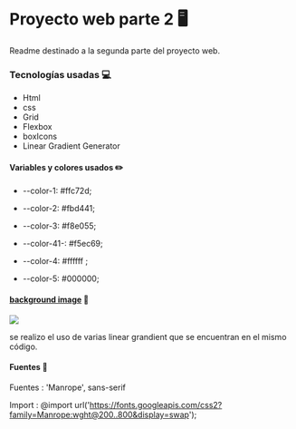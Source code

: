 # Proyecto web parte 2 :desktop_computer:

Readme destinado a la segunda parte del proyecto web.

### Tecnologías usadas :computer:

- Html 
- css
- Grid 
- Flexbox
- boxIcons
- Linear Gradient Generator

#### Variables y colores usados :pencil2:

-   --color-1: #ffc72d;

-   --color-2: #fbd441;

-   --color-3: #f8e055;

-   --color-41-: #f5ec69;

-   --color-4: #ffffff ;

-   --color-5: #000000;

  

#### [background image](https://img.freepik.com/fotos-premium/cielo-ilustrado-nubes-sol-estrellas-amanecer-o-atardecer-dibujo-digital-artistico-atmosferico-onirico-ia-generativa_58409-33864.jpg) :art:

![](https://img.freepik.com/fotos-premium/cielo-ilustrado-nubes-sol-estrellas-amanecer-o-atardecer-dibujo-digital-artistico-atmosferico-onirico-ia-generativa_58409-33864.jpg)

se realizo el uso de varias linear grandient que se encuentran en el mismo código. 

#### Fuentes :page_with_curl:

Fuentes :  'Manrope', sans-serif

Import : @import url('https://fonts.googleapis.com/css2?family=Manrope:wght@200..800&display=swap');